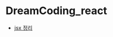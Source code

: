 # DreamCoding_react
* [jsx 정리](https://github.com/gangpyono/DreamCoding_react/blob/main/react/jsx.md)
